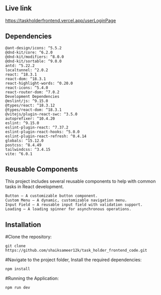 
## Live link
https://taskholderfrontend.vercel.app/userLoginPage

## Dependencies
    @ant-design/icons: ^5.5.2
    @dnd-kit/core: ^6.2.0
    @dnd-kit/modifiers: ^8.0.0
    @dnd-kit/sortable: ^9.0.0
    antd: ^5.22.2
    localtunnel: ^2.0.2
    react: ^18.3.1
    react-dom: ^18.3.1
    react-highlight-words: ^0.20.0
    react-icons: ^5.4.0
    react-router-dom: ^7.0.2
    Development Dependencies
    @eslint/js: ^9.15.0
    @types/react: ^18.3.12
    @types/react-dom: ^18.3.1
    @vitejs/plugin-react-swc: ^3.5.0
    autoprefixer: ^10.4.20
    eslint: ^9.15.0
    eslint-plugin-react: ^7.37.2
    eslint-plugin-react-hooks: ^5.0.0
    eslint-plugin-react-refresh: ^0.4.14
    globals: ^15.12.0
    postcss: ^8.4.49
    tailwindcss: ^3.4.15
    vite: ^6.0.1
## Reusable Components
This project includes several reusable components to help with common tasks in React development.

    Button – A customizable button component.
    Custom Menu – A dynamic, customizable navigation menu.
    Input Field – A reusable input field with validation support.
    Loading – A loading spinner for asynchronous operations.

## Installation
 #Clone the repository:

    git clone https://github.com/shaiksameer12k/task_holder_frontend_code.git 

 #Navigate to the project folder, Install the required dependencies:

    npm install   

 #Running the Application:
    
    npm run dev

